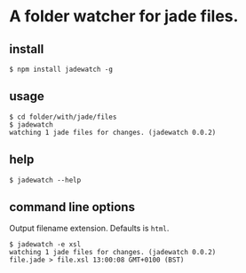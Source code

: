 # A folder watcher for jade files.

## install

    $ npm install jadewatch -g

## usage

    $ cd folder/with/jade/files
    $ jadewatch
    watching 1 jade files for changes. (jadewatch 0.0.2)

## help

	$ jadewatch --help

## command line options

Output filename extension. Defaults is `html`.

    $ jadewatch -e xsl
    watching 1 jade files for changes. (jadewatch 0.0.2)
    file.jade > file.xsl 13:00:08 GMT+0100 (BST)